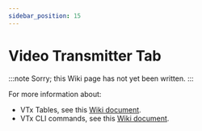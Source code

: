 ```yaml
---
sidebar_position: 15
---
```


# Video Transmitter Tab

:::note
Sorry; this Wiki page has not yet been written.
:::

For more information about:

- VTx Tables, see this [Wiki document](docs/wiki/guides/current//VTX-Tables.md).
- VTx CLI commands, see this [Wiki document](docs/wiki/guides/current//VTX-CLI-Settings.md).
